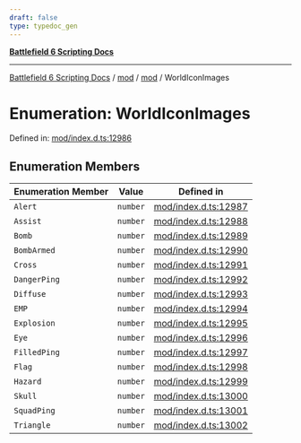 ```yaml
---
draft: false
type: typedoc_gen
---
```


[**Battlefield 6 Scripting Docs**](../../../_index.md)

***

[Battlefield 6 Scripting Docs](../../../_index.md) / [mod](../../_index.md) / [mod](../_index.md) / WorldIconImages

# Enumeration: WorldIconImages

Defined in: [mod/index.d.ts:12986](https://github.com/battlefield-portal-community/portal-docs/blob/ff09b2690670f74de7e97198022e5a97ff1161ff/generators/santiago/mod/index.d.ts#L12986)

## Enumeration Members

| Enumeration Member | Value | Defined in |
| ------ | ------ | ------ |
| <a id="alert"></a> `Alert` | `number` | [mod/index.d.ts:12987](https://github.com/battlefield-portal-community/portal-docs/blob/ff09b2690670f74de7e97198022e5a97ff1161ff/generators/santiago/mod/index.d.ts#L12987) |
| <a id="assist"></a> `Assist` | `number` | [mod/index.d.ts:12988](https://github.com/battlefield-portal-community/portal-docs/blob/ff09b2690670f74de7e97198022e5a97ff1161ff/generators/santiago/mod/index.d.ts#L12988) |
| <a id="bomb"></a> `Bomb` | `number` | [mod/index.d.ts:12989](https://github.com/battlefield-portal-community/portal-docs/blob/ff09b2690670f74de7e97198022e5a97ff1161ff/generators/santiago/mod/index.d.ts#L12989) |
| <a id="bombarmed"></a> `BombArmed` | `number` | [mod/index.d.ts:12990](https://github.com/battlefield-portal-community/portal-docs/blob/ff09b2690670f74de7e97198022e5a97ff1161ff/generators/santiago/mod/index.d.ts#L12990) |
| <a id="cross"></a> `Cross` | `number` | [mod/index.d.ts:12991](https://github.com/battlefield-portal-community/portal-docs/blob/ff09b2690670f74de7e97198022e5a97ff1161ff/generators/santiago/mod/index.d.ts#L12991) |
| <a id="dangerping"></a> `DangerPing` | `number` | [mod/index.d.ts:12992](https://github.com/battlefield-portal-community/portal-docs/blob/ff09b2690670f74de7e97198022e5a97ff1161ff/generators/santiago/mod/index.d.ts#L12992) |
| <a id="diffuse"></a> `Diffuse` | `number` | [mod/index.d.ts:12993](https://github.com/battlefield-portal-community/portal-docs/blob/ff09b2690670f74de7e97198022e5a97ff1161ff/generators/santiago/mod/index.d.ts#L12993) |
| <a id="emp"></a> `EMP` | `number` | [mod/index.d.ts:12994](https://github.com/battlefield-portal-community/portal-docs/blob/ff09b2690670f74de7e97198022e5a97ff1161ff/generators/santiago/mod/index.d.ts#L12994) |
| <a id="explosion"></a> `Explosion` | `number` | [mod/index.d.ts:12995](https://github.com/battlefield-portal-community/portal-docs/blob/ff09b2690670f74de7e97198022e5a97ff1161ff/generators/santiago/mod/index.d.ts#L12995) |
| <a id="eye"></a> `Eye` | `number` | [mod/index.d.ts:12996](https://github.com/battlefield-portal-community/portal-docs/blob/ff09b2690670f74de7e97198022e5a97ff1161ff/generators/santiago/mod/index.d.ts#L12996) |
| <a id="filledping"></a> `FilledPing` | `number` | [mod/index.d.ts:12997](https://github.com/battlefield-portal-community/portal-docs/blob/ff09b2690670f74de7e97198022e5a97ff1161ff/generators/santiago/mod/index.d.ts#L12997) |
| <a id="flag"></a> `Flag` | `number` | [mod/index.d.ts:12998](https://github.com/battlefield-portal-community/portal-docs/blob/ff09b2690670f74de7e97198022e5a97ff1161ff/generators/santiago/mod/index.d.ts#L12998) |
| <a id="hazard"></a> `Hazard` | `number` | [mod/index.d.ts:12999](https://github.com/battlefield-portal-community/portal-docs/blob/ff09b2690670f74de7e97198022e5a97ff1161ff/generators/santiago/mod/index.d.ts#L12999) |
| <a id="skull"></a> `Skull` | `number` | [mod/index.d.ts:13000](https://github.com/battlefield-portal-community/portal-docs/blob/ff09b2690670f74de7e97198022e5a97ff1161ff/generators/santiago/mod/index.d.ts#L13000) |
| <a id="squadping"></a> `SquadPing` | `number` | [mod/index.d.ts:13001](https://github.com/battlefield-portal-community/portal-docs/blob/ff09b2690670f74de7e97198022e5a97ff1161ff/generators/santiago/mod/index.d.ts#L13001) |
| <a id="triangle"></a> `Triangle` | `number` | [mod/index.d.ts:13002](https://github.com/battlefield-portal-community/portal-docs/blob/ff09b2690670f74de7e97198022e5a97ff1161ff/generators/santiago/mod/index.d.ts#L13002) |
